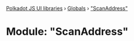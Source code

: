 [Polkadot JS UI libraries](../README.md) › [Globals](../globals.md) › ["ScanAddress"](_scanaddress_.md)

# Module: "ScanAddress"


